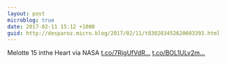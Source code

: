 ```yaml
---
layout: post
microblog: true
date: 2017-02-11 15:12 +1000
guid: http://desparoz.micro.blog/2017/02/11/t830283452620603393.html
---
```

Melotte 15 inthe Heart via NASA [t.co/7RjgUfVdR...](https://t.co/7RjgUfVdRx) [t.co/BOL1ULv2m...](https://t.co/BOL1ULv2m6)
